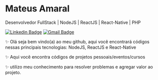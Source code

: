 # Mateus Amaral 

Desenvolvedor FullStack | NodeJS | ReactJS | React-Native | PHP


[![Linkedin Badge](https://img.shields.io/badge/-Meu%20Linkedin-blue)](https://www.linkedin.com/in/mateus-passos-amaral/) 
[![Gmail Badge](https://img.shields.io/badge/-mateus.amaral018%40gmail.com-blue)](mailto:mateus.amaral018@gmail.com)


✨ Olá seja bem vindo(a) ao meu github, aqui você encontrará códigos nessas principais tecnologias: NodeJS, ReactJS e React-Native

✨ Aqui você encontra códigos de projetos pessoais/eventos/cursos


✨ utilizo meu conhecimento para resolver problemas e agregar valor ao projeto.









